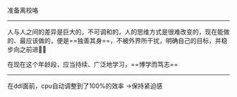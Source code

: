 
准备离校咯
*******
人与人之间的差异是巨大的，不可调和的，人的思维方式是很难改变的，现在能做的、最应该做的，便是==独善其身==，不被外界所干扰，明确自己的目标，并稳步向之前进🏃‍♂

在现在这个年龄段，应当持续、广泛地学习，==博学而笃志==
*******
在ddl面前，cpu自动调整到了100%的效率
->保持紧迫感